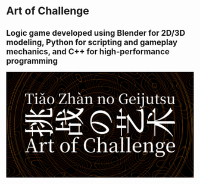 # Art of Challenge
## Logic game developed using Blender for 2D/3D modeling, Python for scripting and gameplay mechanics, and C++ for high-performance programming
![Art of Challenge](https://raw.githubusercontent.com/VAIWA-bit/Art-of-Challenge/refs/heads/main/prew.png)
